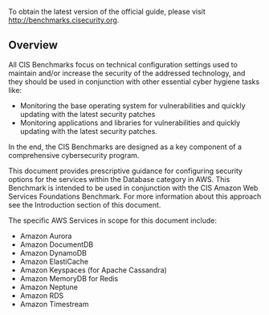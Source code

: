 To obtain the latest version of the official guide, please visit http://benchmarks.cisecurity.org.

## Overview

All CIS Benchmarks focus on technical configuration settings used to maintain and/or increase the security of the addressed technology, and they should be used in conjunction with other essential cyber hygiene tasks like:

  - Monitoring the base operating system for vulnerabilities and quickly updating with
the latest security patches
  - Monitoring applications and libraries for vulnerabilities and quickly updating with the latest security patches.

In the end, the CIS Benchmarks are designed as a key component of a comprehensive cybersecurity program.

This document provides prescriptive guidance for configuring security options for the services within the Database category in AWS. This Benchmark is intended to be used in conjunction with the CIS Amazon Web Services Foundations Benchmark. For more information about this approach see the Introduction section of this document.

The specific AWS Services in scope for this document include:
- Amazon Aurora
- Amazon DocumentDB
- Amazon DynamoDB
- Amazon ElastiCache
- Amazon Keyspaces (for Apache Cassandra)
- Amazon MemoryDB for Redis
- Amazon Neptune
- Amazon RDS
- Amazon Timestream
